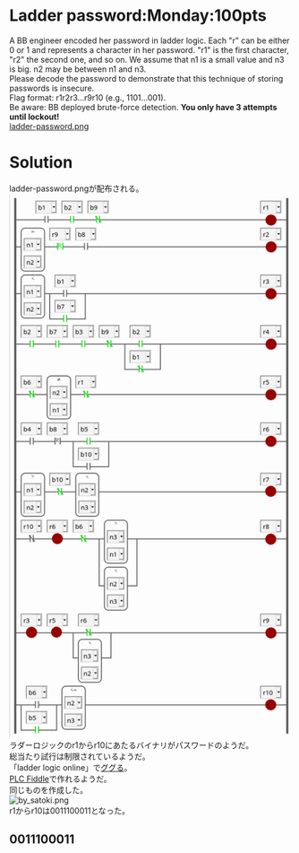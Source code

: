 # Ladder password:Monday:100pts
A BB engineer encoded her password in ladder logic. Each "r" can be either 0 or 1 and represents a character in her password. "r1" is the first character, "r2" the second one, and so on. We assume that n1 is a small value and n3 is big. n2 may be between n1 and n3.  
Please decode the password to demonstrate that this technique of storing passwords is insecure.  
Flag format: r1r2r3…r9r10 (e.g., 1101…001).  
Be aware: BB deployed brute-force detection. **You only have 3 attempts until lockout!**  
[ladder-password.png](ladder-password.png)  

# Solution
ladder-password.pngが配布される。  
![ladder-password.png](ladder-password.png)  
ラダーロジックのr1からr10にあたるバイナリがパスワードのようだ。  
総当たり試行は制限されているようだ。  
「ladder logic online」で[ググる](https://www.google.com/search?q=ladder+logic+online)。  
[PLC Fiddle](https://www.plcfiddle.com/)で作れるようだ。  
同じものを作成した。  
![by_satoki.png](by_satoki.png)  
r1からr10は0011100011となった。  

## 0011100011